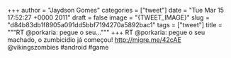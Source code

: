 
+++
author = "Jaydson Gomes"
categories = ["tweet"]
date = "Tue Mar 15 17:52:27 +0000 2011"
draft = false
image = "{TWEET_IMAGE}"
slug = "d84b83db1f8905a091dd5bbf7194270a5892bac1"
tags = ["tweet"]
title = """RT @porkaria: pegue o seu..."""
+++
RT @porkaria: pegue o seu machado, o zumbicidio já começou! http://migre.me/42cAE @vikingszombies #android #game
